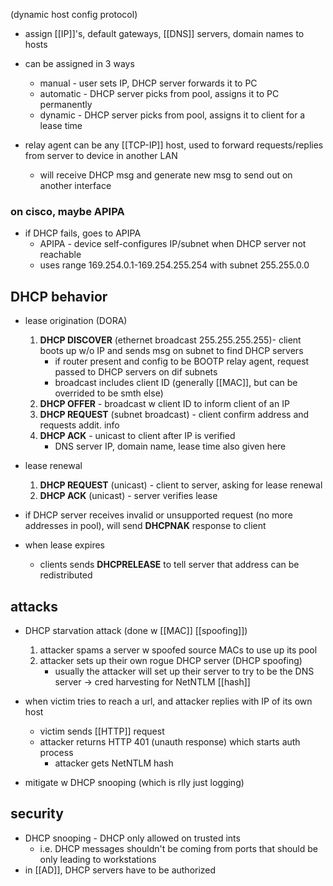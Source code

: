 (dynamic host config protocol)

- assign [[IP]]'s, default gateways, [[DNS]] servers, domain names to hosts
- can be assigned in 3 ways
	- manual - user sets IP, DHCP server forwards it to PC
	- automatic - DHCP server picks from pool, assigns it to PC permanently
	- dynamic - DHCP server picks from pool, assigns it to client for a lease time

- relay agent can be any [[TCP-IP]] host, used to forward requests/replies from server to device in another LAN
	- will receive DHCP msg and generate new msg to send out on another interface
	
### on cisco, maybe APIPA
- if DHCP fails, goes to APIPA
	- APIPA - device self-configures IP/subnet when DHCP server not reachable
	- uses range 169.254.0.1-169.254.255.254 with subnet 255.255.0.0

## DHCP behavior
- lease origination (DORA)
	1. **DHCP DISCOVER** (ethernet broadcast 255.255.255.255)- client boots up w/o IP and sends msg on subnet to find DHCP servers
		- if router present and config to be BOOTP relay agent, request passed to DHCP servers on dif subnets
		- broadcast includes client ID (generally [[MAC]], but can be overrided to be smth else)
	1. **DHCP OFFER** - broadcast w client ID to inform client of an IP
	2. **DHCP REQUEST** (subnet broadcast) - client confirm address and requests addit. info
	3. **DHCP ACK** - unicast to client after IP is verified
		- DNS server IP, domain name, lease time also given here

- lease renewal
	1. **DHCP REQUEST** (unicast) - client to server, asking for lease renewal
	2. **DHCP ACK** (unicast) - server verifies lease

- if DHCP server receives invalid or unsupported request (no more addresses in pool), will send **DHCPNAK** response to client
- when lease expires
	- clients sends **DHCPRELEASE** to tell server that address can be redistributed

## attacks
- DHCP starvation attack (done w [[MAC]] [[spoofing]])
	1. attacker spams a server w spoofed source MACs to use up its pool
	2. attacker sets up their own rogue DHCP server (DHCP spoofing)
		- usually the attacker will set up their server to try to be the DNS server
-> cred harvesting for NetNTLM [[hash]]
- when victim tries to reach a url, and attacker replies with IP of its own host
	- victim sends [[HTTP]] request
	- attacker returns HTTP 401 (unauth response) which starts auth process
		- attacker gets NetNTLM hash

- mitigate w DHCP snooping (which is rlly just logging)

## security
- DHCP snooping - DHCP only allowed on trusted ints
	- i.e. DHCP messages shouldn't be coming from ports that should be only leading to workstations
- in [[AD]], DHCP servers have to be authorized

